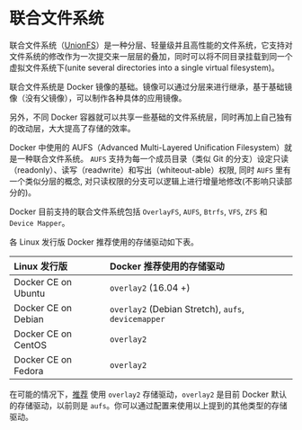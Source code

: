# 联合文件系统

联合文件系统（[UnionFS](https://en.wikipedia.org/wiki/UnionFS)）是一种分层、轻量级并且高性能的文件系统，它支持对文件系统的修改作为一次提交来一层层的叠加，同时可以将不同目录挂载到同一个虚拟文件系统下\(unite several directories into a single virtual filesystem\)。

联合文件系统是 Docker 镜像的基础。镜像可以通过分层来进行继承，基于基础镜像（没有父镜像），可以制作各种具体的应用镜像。

另外，不同 Docker 容器就可以共享一些基础的文件系统层，同时再加上自己独有的改动层，大大提高了存储的效率。

Docker 中使用的 AUFS（Advanced Multi-Layered Unification Filesystem）就是一种联合文件系统。 `AUFS` 支持为每一个成员目录（类似 Git 的分支）设定只读（readonly）、读写（readwrite）和写出（whiteout-able）权限, 同时 `AUFS` 里有一个类似分层的概念, 对只读权限的分支可以逻辑上进行增量地修改\(不影响只读部分的\)。

Docker 目前支持的联合文件系统包括 `OverlayFS`, `AUFS`, `Btrfs`, `VFS`, `ZFS` 和 `Device Mapper`。

各 Linux 发行版 Docker 推荐使用的存储驱动如下表。

| Linux 发行版 | Docker 推荐使用的存储驱动 |
| :--- | :--- |
| Docker CE on Ubuntu | `overlay2` \(16.04 +\) |
| Docker CE on Debian | `overlay2` \(Debian Stretch\), `aufs`, `devicemapper` |
| Docker CE on CentOS | `overlay2` |
| Docker CE on Fedora | `overlay2` |

在可能的情况下，[推荐](https://docs.docker.com/storage/storagedriver/select-storage-driver/) 使用 `overlay2` 存储驱动，`overlay2` 是目前 Docker 默认的存储驱动，以前则是 `aufs`。你可以通过配置来使用以上提到的其他类型的存储驱动。

